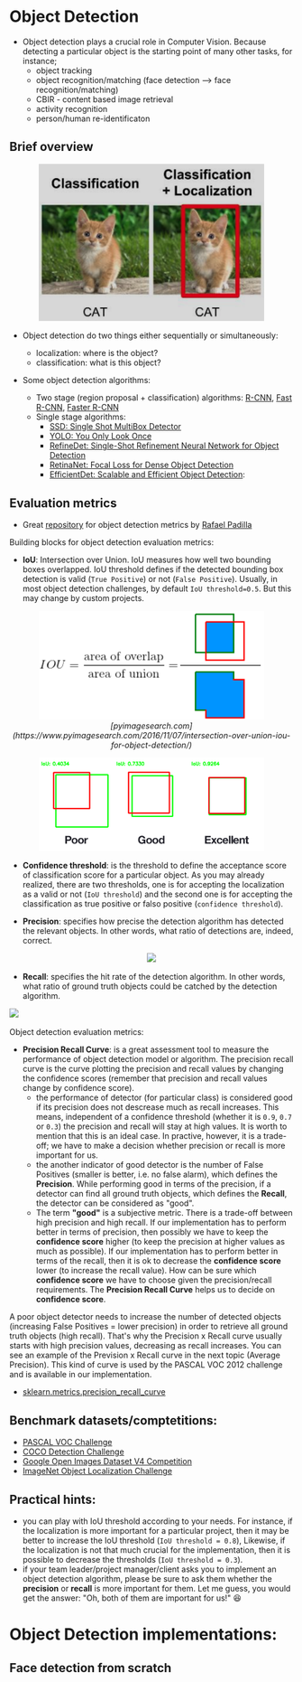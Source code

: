 # Object Detection
- Object detection plays a crucial role in Computer Vision. Because detecting a particular object is the starting point of many other tasks, for instance;
    - object tracking
    - object recognition/matching (face detection --> face recognition/matching)
    - CBIR - content based image retrieval
    - activity recognition
    - person/human re-identificaton

## Brief overview
<p align="center"><img src="https://github.com/Machine-Learning-Tokyo/practical-ml-implementations/blob/master/imgs/classification_vs_object_detection.png" width="400"></p>

- Object detection do two things either sequentially or simultaneously:
    - localization: where is the object?
    - classification: what is this object?
    
- Some object detection algorithms:
    - Two stage (region proposal + classification) algorithms: [R-CNN](https://arxiv.org/abs/1311.2524), [Fast R-CNN](https://arxiv.org/abs/1504.08083), [Faster R-CNN](https://arxiv.org/abs/1506.01497)
    - Single stage algorithms:
        - [SSD: Single Shot MultiBox Detector](https://arxiv.org/abs/1512.02325)
        - [YOLO: You Only Look Once](https://arxiv.org/abs/1506.02640)
        - [RefineDet: Single-Shot Refinement Neural Network for Object Detection](http://openaccess.thecvf.com/content_cvpr_2018/papers/Zhang_Single-Shot_Refinement_Neural_CVPR_2018_paper.pdf)
        - [RetinaNet: Focal Loss for Dense Object Detection](http://openaccess.thecvf.com/content_ICCV_2017/papers/Lin_Focal_Loss_for_ICCV_2017_paper.pdf)
        - [EfficientDet: Scalable and Efficient Object Detection](https://arxiv.org/abs/1911.09070): 


## Evaluation metrics
- Great [repository](https://github.com/rafaelpadilla/Object-Detection-Metrics) for object detection metrics by [Rafael Padilla](https://www.linkedin.com/in/rafael-padilla/)

Building blocks for object detection evaluation metrics:
- **IoU**: Intersection over Union. IoU measures how well two bounding boxes overlapped. IoU threshold defines if the detected bounding box detection is valid (`True Positive`) or not (`False Positive`). Usually, in most object detection challenges, by default `IoU threshold=0.5`. But this may change by custom projects. 

<p align="center"><img src="https://github.com/Machine-Learning-Tokyo/practical-ml-implementations/blob/master/imgs/iou.png" width="400"> <em>[pyimagesearch.com](https://www.pyimagesearch.com/2016/11/07/intersection-over-union-iou-for-object-detection/) </em> </p>


<p align="center"><img src="https://github.com/Machine-Learning-Tokyo/practical-ml-implementations/blob/master/imgs/iou_examples.png" width="400"></p>


- **Confidence threshold**: is the threshold to define the acceptance score of classification score for a particular object. As you may already realized, there are two thresholds, one is for accepting the localization as a valid or not (`IoU threshold`) and the second one is for accepting the classification as true positive or falso positive (`confidence threshold`).


- **Precision**: specifies how precise the detection algorithm has detected the relevant objects. In other words, what ratio of detections are, indeed, correct.   

<p align="center"> 
<img src="http://latex.codecogs.com/gif.latex?Precision%20%3D%20%5Cfrac%7BTP%7D%7BTP&plus;FP%7D%3D%5Cfrac%7BTP%7D%7B%5Ctext%7Ball%20detections%7D%7D">
</p>

- **Recall**: specifies the hit rate of the detection algorithm. In other words, what ratio of ground truth objects could be catched by the detection algorithm.   

<img src="http://latex.codecogs.com/gif.latex?Recall%20%3D%20%5Cfrac%7BTP%7D%7BTP&plus;FN%7D%3D%5Cfrac%7BTP%7D%7B%5Ctext%7Ball%20ground%20truths%7D%7D">
</p>

Object detection evaluation metrics:
- **Precision Recall Curve**: is a great assessment tool to measure the performance of object detection model or algorithm. 
The precision recall curve is the curve plotting the precision and recall values by changing the confidence scores (remember that precision and recall values change by confidence score). 
    - the performance of detector (for particular class) is considered good if its precision does not descrease much as recall increases. This means, independent of a confidence threshold (whether it is `0.9`, `0.7` or `0.3`) the precision and recall will stay at high values. It is worth to mention that this is an ideal case. In practive, however, it is a trade-off; we have to make a decision whether precision or recall is more important for us.
    - the another indicator of good detector is the number of False Positives (smaller is better, i.e. no false alarm), which defines the **Precision**. While performing good in terms of the precision, if a detector can find all ground truth objects, which defines the **Recall**, the detector can be considered as "good".
    - The term **"good"** is a subjective metric. There is a trade-off between high precision and high recall. If our implementation has to perform better in terms of precision, then possibly we have to keep the **confidence score** higher (to keep the precision at higher values as much as possible). If our implementation has to perform better in terms of the recall, then it is ok to decrease the **confidence score** lower (to increase the recall value). How can be sure which **confidence score** we have to choose given the precision/recall requirements. The **Precision Recall Curve** helps us to decide on **confidence score**.  

A poor object detector needs to increase the number of detected objects (increasing False Positives = lower precision) in order to retrieve all ground truth objects (high recall). That's why the Precision x Recall curve usually starts with high precision values, decreasing as recall increases. You can see an example of the Prevision x Recall curve in the next topic (Average Precision). This kind of curve is used by the PASCAL VOC 2012 challenge and is available in our implementation.

- [sklearn.metrics.precision_recall_curve](https://scikit-learn.org/stable/modules/generated/sklearn.metrics.precision_recall_curve.html)
<p align="center"> 
    


## Benchmark datasets/comptetitions:
- [PASCAL VOC Challenge](http://host.robots.ox.ac.uk/pascal/VOC/)
- [COCO Detection Challenge](https://competitions.codalab.org/competitions/5181)
- [Google Open Images Dataset V4 Competition](https://storage.googleapis.com/openimages/web/challenge.html)
- [ImageNet Object Localization Challenge](https://www.kaggle.com/c/imagenet-object-detection-challenge)

## Practical hints:
- you can play with IoU threshold according to your needs. For instance, if the localization is more important for a particular project, then it may be better to increase the IoU threshold (`IoU threshold = 0.8`), Likewise, if the localization is not that much crucial for the implementation, then it is possible to decrease the thresholds (`IoU threshold = 0.3`).
- if your team leader/project manager/client asks you to implement an object detection algorithm, please be sure to ask them whether the **precision** or **recall** is more important for them. Let me guess, you would get the answer: "Oh, both of them are important for us!" :laughing:
# Object Detection implementations:
## Face detection from scratch


